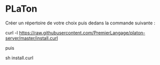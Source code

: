 # PLaTon

Créer un répertoire de votre choix puis dedans la commande suivante :

  curl -l https://raw.githubusercontent.com/PremierLangage/platon-server/master/install.curl 

puis 

sh install.curl 

